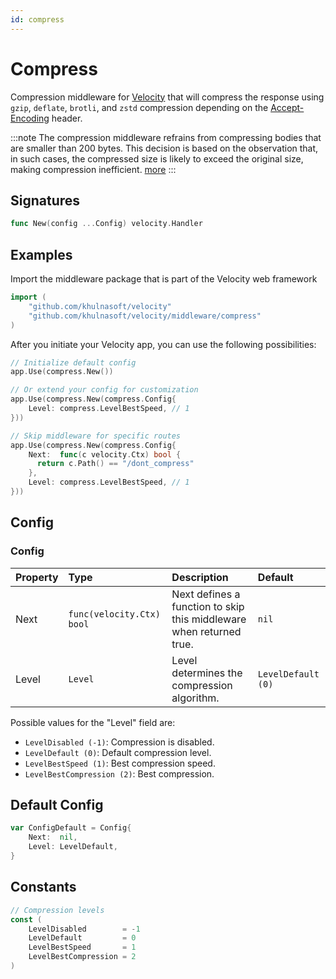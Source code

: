 ```yaml
---
id: compress
---
```


# Compress

Compression middleware for [Velocity](https://github.com/khulnasoft/velocity) that will compress the response using `gzip`, `deflate`, `brotli`, and `zstd` compression depending on the [Accept-Encoding](https://developer.mozilla.org/en-US/docs/Web/HTTP/Headers/Accept-Encoding) header.

:::note
The compression middleware refrains from compressing bodies that are smaller than 200 bytes. This decision is based on the observation that, in such cases, the compressed size is likely to exceed the original size, making compression inefficient. [more](https://github.com/valyala/fasthttp/blob/497922a21ef4b314f393887e9c6147b8c3e3eda4/http.go#L1713-L1715)
:::

## Signatures

```go
func New(config ...Config) velocity.Handler
```

## Examples

Import the middleware package that is part of the Velocity web framework

```go
import (
    "github.com/khulnasoft/velocity"
    "github.com/khulnasoft/velocity/middleware/compress"
)
```

After you initiate your Velocity app, you can use the following possibilities:

```go
// Initialize default config
app.Use(compress.New())

// Or extend your config for customization
app.Use(compress.New(compress.Config{
    Level: compress.LevelBestSpeed, // 1
}))

// Skip middleware for specific routes
app.Use(compress.New(compress.Config{
    Next:  func(c velocity.Ctx) bool {
      return c.Path() == "/dont_compress"
    },
    Level: compress.LevelBestSpeed, // 1
}))
```

## Config

### Config

| Property | Type                    | Description                                                         | Default            |
|:---------|:------------------------|:--------------------------------------------------------------------|:-------------------|
| Next     | `func(velocity.Ctx) bool` | Next defines a function to skip this middleware when returned true. | `nil`              |
| Level    | `Level`                 | Level determines the compression algorithm.                         | `LevelDefault (0)` |

Possible values for the "Level" field are:

- `LevelDisabled (-1)`: Compression is disabled.
- `LevelDefault (0)`: Default compression level.
- `LevelBestSpeed (1)`: Best compression speed.
- `LevelBestCompression (2)`: Best compression.

## Default Config

```go
var ConfigDefault = Config{
    Next:  nil,
    Level: LevelDefault,
}
```

## Constants

```go
// Compression levels
const (
    LevelDisabled        = -1
    LevelDefault         = 0
    LevelBestSpeed       = 1
    LevelBestCompression = 2
)
```
